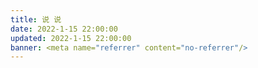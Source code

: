 ```yaml
---
title: 说 说
date: 2022-1-15 22:00:00
updated: 2022-1-15 22:00:00
banner: <meta name="referrer" content="no-referrer"/>
---
```

<!-- 引用 HexoPlusPlus_Talk组件 -->
<link rel="stylesheet" href="https://cdn.jsdelivr.net/gh/HexoPlusPlus/HexoPlusPlus@latest/talk.css" /> 
<script src="https://cdn.jsdelivr.net/gh/HexoPlusPlus/HexoPlusPlus@latest/talk_user.js"></script>
<!-- 创建HexoPlusPlus_Talk容器 -->
<div id="hpp_talk"></div>
<!-- 激活HexoPlusPlus_Talk -->
<script>
new hpp_talk({
id:"hpp_talk",//容器id
domain: "hpp.loyunet.cn",//您的HexoPlusPlus域名，如admin.cyfan.top
limit: 10,//单次获取的最多条数
start: 0,//从第几条开始
//themecss: "" //自定义说说主题，可选【仅1.1.0版本及以上使用】
});
</script>
